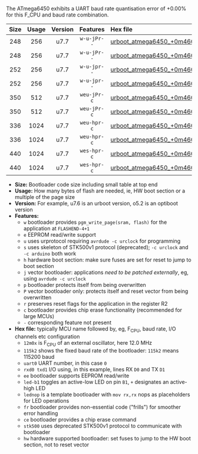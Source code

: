 The ATmega6450 exhibits a UART baud rate quantisation error of +0.00% for this F_CPU and baud rate combination.

|Size|Usage|Version|Features|Hex file|
|:-:|:-:|:-:|:-:|:--|
|248|256|u7.7|`w-u-jPr--`|[urboot_atmega6450_+0m4608x_++57k6_uart0_rxe0_txe1_led+b7.hex](https://raw.githubusercontent.com/stefanrueger/urboot.hex/main/mcus/atmega6450/external_oscillator/fcpu_+0m4608x/br_++57k6/urboot_atmega6450_+0m4608x_++57k6_uart0_rxe0_txe1_led+b7.hex)|
|248|256|u7.7|`w-u-jPr--`|[urboot_atmega6450_+0m4608x_++57k6_uart0_rxe0_txe1_lednop.hex](https://raw.githubusercontent.com/stefanrueger/urboot.hex/main/mcus/atmega6450/external_oscillator/fcpu_+0m4608x/br_++57k6/urboot_atmega6450_+0m4608x_++57k6_uart0_rxe0_txe1_lednop.hex)|
|252|256|u7.7|`w-u-jpr--`|[urboot_atmega6450_+0m4608x_++57k6_uart0_rxe0_txe1_led+b7_fr.hex](https://raw.githubusercontent.com/stefanrueger/urboot.hex/main/mcus/atmega6450/external_oscillator/fcpu_+0m4608x/br_++57k6/urboot_atmega6450_+0m4608x_++57k6_uart0_rxe0_txe1_led+b7_fr.hex)|
|252|256|u7.7|`w-u-jpr--`|[urboot_atmega6450_+0m4608x_++57k6_uart0_rxe0_txe1_lednop_fr.hex](https://raw.githubusercontent.com/stefanrueger/urboot.hex/main/mcus/atmega6450/external_oscillator/fcpu_+0m4608x/br_++57k6/urboot_atmega6450_+0m4608x_++57k6_uart0_rxe0_txe1_lednop_fr.hex)|
|350|512|u7.7|`weu-jPr-c`|[urboot_atmega6450_+0m4608x_++57k6_uart0_rxe0_txe1_ee_led+b7_fr_ce.hex](https://raw.githubusercontent.com/stefanrueger/urboot.hex/main/mcus/atmega6450/external_oscillator/fcpu_+0m4608x/br_++57k6/urboot_atmega6450_+0m4608x_++57k6_uart0_rxe0_txe1_ee_led+b7_fr_ce.hex)|
|350|512|u7.7|`weu-jPr-c`|[urboot_atmega6450_+0m4608x_++57k6_uart0_rxe0_txe1_ee_lednop_fr_ce.hex](https://raw.githubusercontent.com/stefanrueger/urboot.hex/main/mcus/atmega6450/external_oscillator/fcpu_+0m4608x/br_++57k6/urboot_atmega6450_+0m4608x_++57k6_uart0_rxe0_txe1_ee_lednop_fr_ce.hex)|
|336|1024|u7.7|`weu-hpr-c`|[urboot_atmega6450_+0m4608x_++57k6_uart0_rxe0_txe1_ee_led+b7_fr_ce_hw.hex](https://raw.githubusercontent.com/stefanrueger/urboot.hex/main/mcus/atmega6450/external_oscillator/fcpu_+0m4608x/br_++57k6/urboot_atmega6450_+0m4608x_++57k6_uart0_rxe0_txe1_ee_led+b7_fr_ce_hw.hex)|
|336|1024|u7.7|`weu-hpr-c`|[urboot_atmega6450_+0m4608x_++57k6_uart0_rxe0_txe1_ee_lednop_fr_ce_hw.hex](https://raw.githubusercontent.com/stefanrueger/urboot.hex/main/mcus/atmega6450/external_oscillator/fcpu_+0m4608x/br_++57k6/urboot_atmega6450_+0m4608x_++57k6_uart0_rxe0_txe1_ee_lednop_fr_ce_hw.hex)|
|440|1024|u7.7|`wes-hpr-c`|[urboot_atmega6450_+0m4608x_++57k6_uart0_rxe0_txe1_ee_led+b7_fr_ce_stk500_hw.hex](https://raw.githubusercontent.com/stefanrueger/urboot.hex/main/mcus/atmega6450/external_oscillator/fcpu_+0m4608x/br_++57k6/urboot_atmega6450_+0m4608x_++57k6_uart0_rxe0_txe1_ee_led+b7_fr_ce_stk500_hw.hex)|
|440|1024|u7.7|`wes-hpr-c`|[urboot_atmega6450_+0m4608x_++57k6_uart0_rxe0_txe1_ee_lednop_fr_ce_stk500_hw.hex](https://raw.githubusercontent.com/stefanrueger/urboot.hex/main/mcus/atmega6450/external_oscillator/fcpu_+0m4608x/br_++57k6/urboot_atmega6450_+0m4608x_++57k6_uart0_rxe0_txe1_ee_lednop_fr_ce_stk500_hw.hex)|

- **Size:** Bootloader code size including small table at top end
- **Usage:** How many bytes of flash are needed, ie, HW boot section or a multiple of the page size
- **Version:** For example, u7.6 is an urboot version, o5.2 is an optiboot version
- **Features:**
  + `w` bootloader provides `pgm_write_page(sram, flash)` for the application at `FLASHEND-4+1`
  + `e` EEPROM read/write support
  + `u` uses urprotocol requiring `avrdude -c urclock` for programming
  + `s` uses skeleton of STK500v1 protocol (deprecated); `-c urclock` and `-c arduino` both work
  + `h` hardware boot section: make sure fuses are set for reset to jump to boot section
  + `j` vector bootloader: applications *need to be patched externally*, eg, using `avrdude -c urclock`
  + `p` bootloader protects itself from being overwritten
  + `P` vector bootloader only: protects itself and reset vector from being overwritten
  + `r` preserves reset flags for the application in the register R2
  + `c` bootloader provides chip erase functionality (recommended for large MCUs)
  + `-` corresponding feature not present
- **Hex file:** typically MCU name followed by, eg, F<sub>CPU</sub>, baud rate, I/O channels etc configuration
  + `12m0x` is F<sub>CPU</sub> of an external oscillator, here 12.0 MHz
  + `115k2` shows the fixed baud rate of the bootloader: `115k2` means 115200 baud
  + `uart0` UART number, in this case `0`
  + `rxd0 txd1` I/O using, in this example, lines RX `D0` and TX `D1`
  + `ee` bootloader supports EEPROM read/write
  + `led-b1` toggles an active-low LED on pin `B1`, `+` designates an active-high LED
  + `lednop` is a template bootloader with `mov rx,rx` nops as placeholders for LED operations
  + `fr` bootloader provides non-essential code ("frills") for smoother error handling
  + `ce` bootloader provides a chip erase command
  + `stk500` uses deprecated STK500v1 protocol to communicate with bootloader
  + `hw` hardware supported bootloader: set fuses to jump to the HW boot section, not to reset vector
